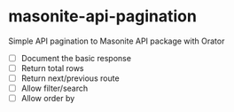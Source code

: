 # masonite-api-pagination
Simple API pagination to Masonite API package with Orator

- [ ] Document the basic response
- [ ] Return total rows
- [ ] Return next/previous route
- [ ] Allow filter/search
- [ ] Allow order by
